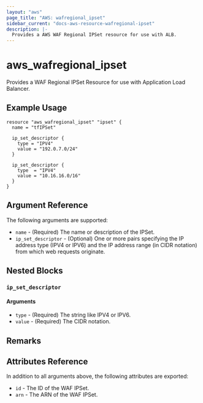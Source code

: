 ```yaml
---
layout: "aws"
page_title: "AWS: wafregional_ipset"
sidebar_current: "docs-aws-resource-wafregional-ipset"
description: |-
  Provides a AWS WAF Regional IPSet resource for use with ALB.
---
```


# aws_wafregional_ipset

Provides a WAF Regional IPSet Resource for use with Application Load Balancer.

## Example Usage

```hcl
resource "aws_wafregional_ipset" "ipset" {
  name = "tfIPSet"

  ip_set_descriptor {
    type = "IPV4"
    value = "192.0.7.0/24"
  }

  ip_set_descriptor {
    type  = "IPV4"
    value = "10.16.16.0/16"
  }
}
```

## Argument Reference

The following arguments are supported:

* `name` - (Required) The name or description of the IPSet.
* `ip_set_descriptor` - (Optional) One or more pairs specifying the IP address type (IPV4 or IPV6) and the IP address range (in CIDR notation) from which web requests originate.

## Nested Blocks

### `ip_set_descriptor`

#### Arguments

* `type` - (Required) The string like IPV4 or IPV6.
* `value` - (Required) The CIDR notation.


## Remarks

## Attributes Reference

In addition to all arguments above, the following attributes are exported:

* `id` - The ID of the WAF IPSet.
* `arn` - The ARN of the WAF IPSet.
